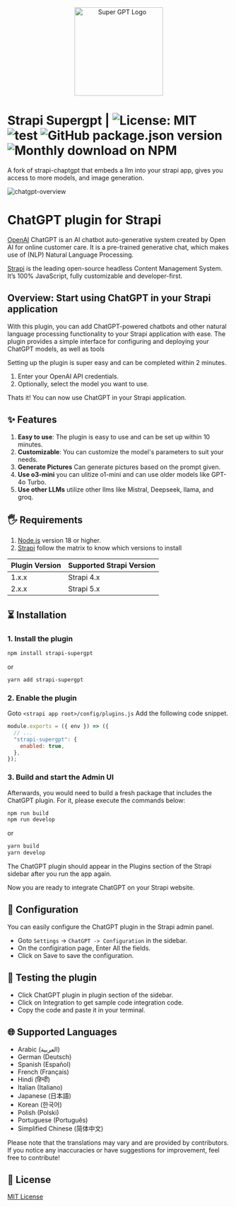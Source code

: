<div align="center">
  <img src="https://www.tbrantleyii.dev/strapi-supergpt/logo.png" width="200" alt="Super GPT Logo" />
</div>

# Strapi Supergpt | ![License: MIT](https://img.shields.io/badge/License-MIT-yellow.svg) ![test](https://github.com/theCompanyDream/strapi-supergpt/actions/workflows/validate.yml/badge.svg) ![GitHub package.json version](https://img.shields.io/github/package-json/v/theCompanyDream/strapi-supergpt?label=npm&logo=npm) ![Monthly download on NPM](https://img.shields.io/npm/dm/strapi-supergpt.svg)

A fork of strapi-chaptgpt that embeds a llm into your strapi app, gives you access to more models, and image generation.

![chatgpt-overview](https://www.tbrantleyii.dev/strapi-supergpt/howToUse.gif)

# ChatGPT plugin for Strapi

[OpenAI](https://openai.com/) ChatGPT is an AI chatbot auto-generative system created by Open AI for online customer care. It is a pre-trained generative chat, which makes use of (NLP) Natural Language Processing.

[Strapi](https://strapi.io/) is the leading open-source headless Content Management System. It’s 100% JavaScript, fully customizable and developer-first.

## Overview: Start using ChatGPT in your Strapi application

With this plugin, you can add ChatGPT-powered chatbots and other natural language processing functionality to your Strapi application with ease. The plugin provides a simple interface for configuring and deploying your ChatGPT models, as well as tools

Setting up the plugin is super easy and can be completed within 2 minutes.

1. Enter your OpenAI API credentials.
1. Optionally, select the model you want to use.

Thats it! You can now use ChatGPT in your Strapi application.

## ✨ Features

1. **Easy to use**: The plugin is easy to use and can be set up within 10 minutes.
1. **Customizable**: You can customize the model's parameters to suit your needs.
1. **Generate Pictures** Can generate pictures based on the prompt given.
1. **Use o3-mini** you can ulitize o1-mini and can use older models like GPT-4o Turbo.
1. **Use other LLMs** utilize other llms like Mistral, Deepseek, llama, and groq.

## 🖐 Requirements

1. [Node.js](https://nodejs.org/en/) version 18 or higher.
1. [Strapi](https://strapi.io/) follow the matrix to know which versions to install

| Plugin Version | Supported Strapi Version |
|----------------|--------------------------|
| 1.x.x          | Strapi 4.x               |
| 2.x.x          | Strapi 5.x               |

## ⏳ Installation

### 1. Install the plugin

<!-- use npm for installing plugin -->

```bash
npm install strapi-supergpt
```

or

```bash
yarn add strapi-supergpt
```

### 2. Enable the plugin

<!-- enable the plugin in the admin panel -->

Goto `<strapi app root>/config/plugins.js` Add the following code snippet.

```js
module.exports = ({ env }) => ({
  // ...
  "strapi-supergpt": {
    enabled: true,
  },
});
```

### 3. Build and start the Admin UI

Afterwards, you would need to build a fresh package that includes the ChatGPT plugin. For it, please execute the commands below:

<!-- build the admin UI -->

```bash
npm run build
npm run develop
```

or

```bash
yarn build
yarn develop
```

The ChatGPT plugin should appear in the Plugins section of the Strapi sidebar after you run the app again.

Now you are ready to integrate ChatGPT on your Strapi website.

## 🔧 Configuration

You can easily configure the ChatGPT plugin in the Strapi admin panel.

- Goto `Settings` -> `ChatGPT -> Configuration` in the sidebar.
- On the configiration page, Enter All the fields.
- Click on Save to save the configuration.

## 📖 Testing the plugin

- Click ChatGPT plugin in plugin section of the sidebar.
- Click on Integration to get sample code integration code.
- Copy the code and paste it in your terminal.

## 🌐 Supported Languages

- Arabic (العربية)
- German (Deutsch)
- Spanish (Español)
- French (Français)
- Hindi (हिन्दी)
- Italian (Italiano)
- Japanese (日本語)
- Korean (한국어)
- Polish (Polski)
- Portuguese (Português)
- Simplified Chinese (简体中文)

Please note that the translations may vary and are provided by contributors. If you notice any inaccuracies or have suggestions for improvement, feel free to contribute!

## 📝 License

[MIT License](LICENSE)
